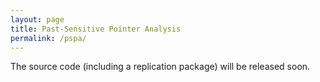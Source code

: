 ```yaml
---
layout: page
title: Past-Sensitive Pointer Analysis
permalink: /pspa/
---
```

The source code (including a replication package) will be released soon.
